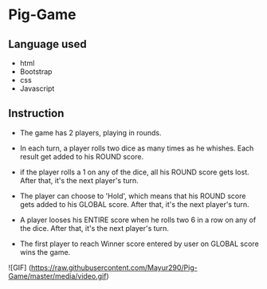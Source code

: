 # Pig-Game

## Language used
* html
* Bootstrap
* css
* Javascript

## Instruction
* The game has 2 players, playing in rounds.

* In each turn, a player rolls two dice as many times as he whishes.
Each result get added to his ROUND score.

* if the player rolls a 1 on any of the dice, all his ROUND
score gets lost. After that, it's the next player's turn.

* The player can choose to 'Hold', which means that his ROUND score
gets added to his GLOBAL score. After that, it's the next player's
turn.

* A player looses his ENTIRE score when he rolls two 6 in a row on
any of the dice. After that, it's the next player's turn.

* The first player to reach Winner score entered by user on GLOBAL
score wins the game.
            
![GIF] (https://raw.githubusercontent.com/Mayur290/Pig-Game/master/media/video.gif)
